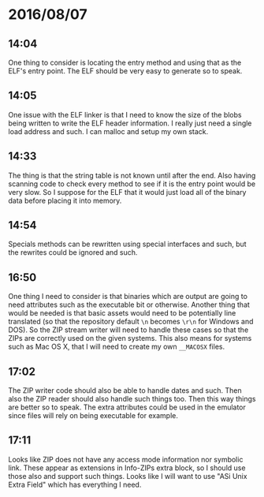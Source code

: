 # 2016/08/07

## 14:04

One thing to consider is locating the entry method and using that as the ELF's
entry point. The ELF should be very easy to generate so to speak.

## 14:05

One issue with the ELF linker is that I need to know the size of the blobs
being written to write the ELF header information. I really just need a single
load address and such. I can malloc and setup my own stack.

## 14:33

The thing is that the string table is not known until after the end. Also
having scanning code to check every method to see if it is the entry point
would be very slow. So I suppose for the ELF that it would just load all of
the binary data before placing it into memory.

## 14:54

Specials methods can be rewritten using special interfaces and such, but the
rewrites could be ignored and such.

## 16:50

One thing I need to consider is that binaries which are output are going to
need attributes such as the executable bit or otherwise. Another thing that
would be needed is that basic assets would need to be potentially line
translated (so that the repository default `\n` becomes `\r\n` for Windows
and DOS). So the ZIP stream writer will need to handle these cases so that
the ZIPs are correctly used on the given systems. This also means for systems
such as Mac OS X, that I will need to create my own `__MACOSX` files.

## 17:02

The ZIP writer code should also be able to handle dates and such. Then also
the ZIP reader should also handle such things too. Then this way things are
better so to speak. The extra attributes could be used in the emulator since
files will rely on being executable for example.

## 17:11

Looks like ZIP does not have any access mode information nor symbolic link.
These appear as extensions in Info-ZIPs extra block, so I should use those
also and support such things. Looks like I will want to use
"ASi Unix Extra Field" which has everything I need.

